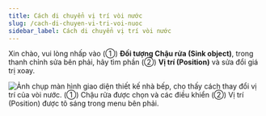 ```yaml
---
title: Cách di chuyển vị trí vòi nước
slug: /cach-di-chuyen-vi-tri-voi-nuoc
sidebar_label: Cách di chuyển vị trí vòi nước
---
```


Xin chào, vui lòng nhấp vào (①) **Đối tượng Chậu rửa (Sink object)**, trong thanh chỉnh sửa bên phải, hãy tìm phần (②) **Vị trí (Position)** và sửa đổi giá trị xoay.

![Ảnh chụp màn hình giao diện thiết kế nhà bếp, cho thấy cách thay đổi vị trí của vòi nước. (①) Chậu rửa được chọn và các điều khiển (②) Vị trí (Position) được tô sáng trong menu bên phải.](https://storage.googleapis.com/jegavn_kb/images/937d05df-db79-4d52-9266-028acf68cca0.png)